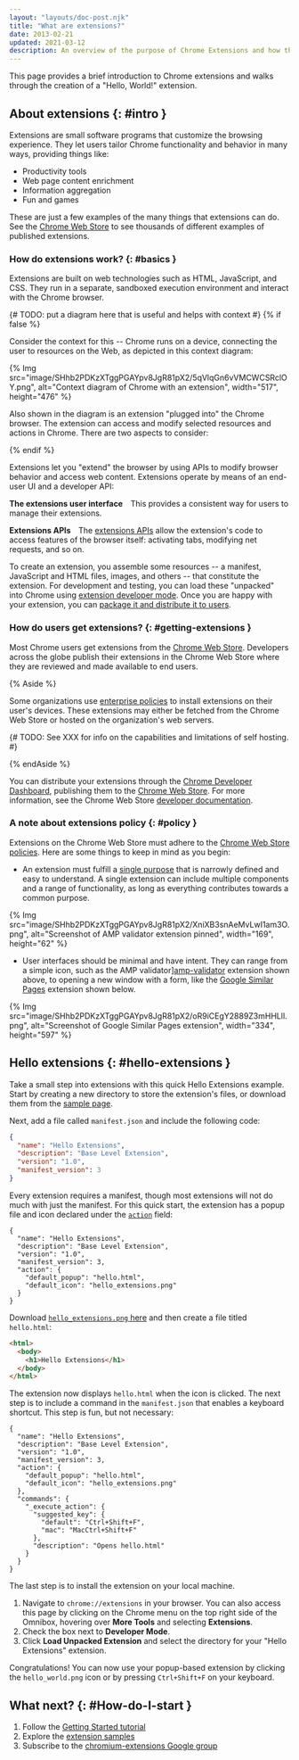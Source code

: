 ```yaml
---
layout: "layouts/doc-post.njk"
title: "What are extensions?"
date: 2013-02-21
updated: 2021-03-12
description: An overview of the purpose of Chrome Extensions and how they're developed.
---
```


This page provides a brief introduction to Chrome extensions and walks through the creation of a
"Hello, World!" extension.


## About extensions {: #intro }

Extensions are small software programs that customize the browsing experience. They let users tailor
Chrome functionality and behavior in many ways, providing things like:

* Productivity tools
* Web page content enrichment
* Information aggregation
* Fun and games

These are just a few examples of the many things that extensions can do. See the [Chrome Web
Store][cws] to see thousands of different examples of published extensions.

### How do extensions work? {: #basics }

Extensions are built on web technologies such as HTML, JavaScript, and CSS.  They run in a separate,
sandboxed execution environment and interact with the Chrome browser.

{# TODO: put a diagram here that is useful and helps with context #}
{% if false %}

Consider the context for this
-- Chrome runs on a device, connecting the user to resources on the Web, as depicted in this context
diagram:

{% Img src="image/SHhb2PDKzXTggPGAYpv8JgR81pX2/5qVlqGn6vVMCWCSRclOY.png", alt="Context diagram of Chrome with an extension", width="517", height="476" %}

Also shown in the diagram is an extension "plugged into" the Chrome browser. The extension can
access and modify selected resources and actions in Chrome. There are two aspects to consider:

{% endif %}

Extensions let you "extend" the browser by using APIs to modify browser behavior and access web
content. Extensions operate by means of an end-user UI and a developer API:

**The extensions user interface**&emsp;This provides a consistent way for users to manage their
extensions.

**Extensions APIs**&emsp;The [extensions APIs](/docs/extensions/reference/) allow the extension's
code to access features of the browser itself: activating tabs, modifying net requests, and so on.

To create an extension, you assemble some resources -- a manifest, JavaScript and HTML files,
images, and others -- that constitute the extension. For development and testing, you can load these
"unpacked" into Chrome using [extension developer mode][devmode]. Once you are happy with your
extension, you can [package it and distribute it to users][cws-publish].

### How do users get extensions? {: #getting-extensions }

Most Chrome users get extensions from the [Chrome Web Store][cws]. Developers across the globe
publish their extensions in the Chrome Web Store where they are reviewed and made available to end
users.

{% Aside %}

Some organizations use [enterprise policies] to install extensions on their user's devices. These
extensions may either be fetched from the Chrome Web Store or hosted on the organization's web
servers.

{# TODO: See XXX for info on the capabilities and limitations of self hosting. #}

{% endAside %}

You can distribute your extensions through the [Chrome Developer Dashboard][dev-dashboard],
publishing them to the [Chrome Web Store][cws]. For more information, see the Chrome Web Store
[developer documentation][cws-docs].

### A note about extensions policy {: #policy }

Extensions on the Chrome Web Store must adhere to the [Chrome Web Store policies][cws-policies].
Here are some things to keep in mind as you begin:

* An extension must fulfill a [single purpose] that is narrowly defined and easy to understand. A
  single extension can include multiple components and a range of functionality, as long as
  everything contributes towards a common purpose.

{% Img src="image/SHhb2PDKzXTggPGAYpv8JgR81pX2/XniXB3snAeMvLwI1am3O.png", alt="Screenshot of AMP validator extension pinned", width="169", height="62" %}

* User interfaces should be minimal and have intent. They can range from a simple icon, such as the
  AMP validator][amp-validator] extension shown above, to opening a new window with a form, like the
  [Google Similar Pages][similar-pages-extension] extension shown below.

{% Img src="image/SHhb2PDKzXTggPGAYpv8JgR81pX2/oR9iCEgY2889Z3mHHLll.png", alt="Screenshot of Google
Similar Pages extension", width="334", height="597" %}

## Hello extensions {: #hello-extensions }

Take a small step into extensions with this quick Hello Extensions example. Start by creating a new
directory to store the extension's files, or download them from the [sample page][hello-sample].

Next, add a file called `manifest.json` and include the following code:

```json
{
  "name": "Hello Extensions",
  "description": "Base Level Extension",
  "version": "1.0",
  "manifest_version": 3
}
```

Every extension requires a manifest, though most extensions will not do much with just the manifest.
For this quick start, the extension has a popup file and icon declared under the
[`action`][action-field] field:

```json/5-8
{
  "name": "Hello Extensions",
  "description": "Base Level Extension",
  "version": "1.0",
  "manifest_version": 3,
  "action": {
    "default_popup": "hello.html",
    "default_icon": "hello_extensions.png"
  }
}
```

Download [`hello_extensions.png` here][hello-uploader] and then create a file titled `hello.html`:

```html
<html>
  <body>
    <h1>Hello Extensions</h1>
  </body>
</html>
```

The extension now displays `hello.html` when the icon is clicked. The next step is to include a
command in the `manifest.json` that enables a keyboard shortcut. This step is fun, but not
necessary:

```json/9-17
{
  "name": "Hello Extensions",
  "description": "Base Level Extension",
  "version": "1.0",
  "manifest_version": 3,
  "action": {
    "default_popup": "hello.html",
    "default_icon": "hello_extensions.png"
  },
  "commands": {
    "_execute_action": {
      "suggested_key": {
        "default": "Ctrl+Shift+F",
        "mac": "MacCtrl+Shift+F"
      },
      "description": "Opens hello.html"
    }
  }
}
```

The last step is to install the extension on your local machine.

1.  Navigate to `chrome://extensions` in your browser. You can also access this page by clicking on
    the Chrome menu on the top right side of the Omnibox, hovering over **More Tools** and selecting
    **Extensions**.
2.  Check the box next to **Developer Mode**.
3.  Click **Load Unpacked Extension** and select the directory for your "Hello Extensions"
    extension.

Congratulations! You can now use your popup-based extension by clicking the `hello_world.png` icon
or by pressing `Ctrl+Shift+F` on your keyboard.

## What next? {: #How-do-I-start }

1.  Follow the [Getting Started tutorial][getstarted-tut]
1.  Explore the [extension samples]
1.  Subscribe to the [chromium-extensions Google group][crx-group]

[amp-validator]: https://chrome.google.com/webstore/detail/amp-validator/nmoffdblmcmgeicmolmhobpoocbbmknc
[action-field]: /docs/extensions/reference/action
[crx-group]: http://groups.google.com/a/chromium.org/group/chromium-extensions
[cws]: https://chrome.google.com/webstore
[cws-docs]: /docs/webstore
[cws-policies]: /docs/webstore/program_policies/
[cws-publish]: /docs/webstore/publish/
[devmode]: /docs/extensions/mv3/getstarted/#manifest
[dev-dashboard]: https://chrome.google.com/webstore/devconsole
[enterprise policies]: https://cloud.google.com/docs/chrome-enterprise/policies/
[extension samples]: https://github.com/GoogleChrome/chrome-extensions-samples
[getstarted-tut]: /docs/extensions/mv3/getstarted
[hello-sample]: /docs/extensions/mv3/samples#search:hello
[hello-uploader]: https://storage.googleapis.com/web-dev-uploads/image/WlD8wC6g8khYWPJUsQceQkhXSlv1/gmKIT88Ha1z8VBMJFOOH.png
[similar-pages-extension]: https://chrome.google.com/webstore/detail/google-similar-pages/pjnfggphgdjblhfjaphkjhfpiiekbbej
[single purpose]: /docs/extensions/mv3/single_purpose
